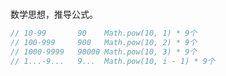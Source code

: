 #
数学思想，推导公式。

```JavaScript
// 10-99       90    Math.pow(10, 1) * 9个
// 100-999     900   Math.pow(10, 2) * 9个
// 1000-9999   90000 Math.pow(10, 3) * 9个
// 1...-9...   9...  Math.pow(10, i - 1) * 9个

```
